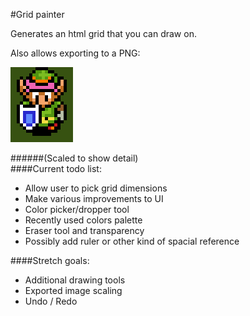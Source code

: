 #Grid painter


Generates an html grid that you can draw on.

Also allows exporting to a PNG:

![LTTP](lttp.png "Created and exported by grid painter")

######(Scaled to show detail)
<br />
####Current todo list:

* Allow user to pick grid dimensions
* Make various improvements to UI
* Color picker/dropper tool
* Recently used colors palette
* Eraser tool and transparency
* Possibly add ruler or other kind of spacial reference

####Stretch goals:

* Additional drawing tools
* Exported image scaling
* Undo / Redo